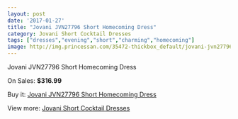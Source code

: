 ```yaml
---
layout: post
date: '2017-01-27'
title: "Jovani JVN27796 Short Homecoming Dress"
category: Jovani Short Cocktail Dresses
tags: ["dresses","evening","short","charming","homecoming"]
image: http://img.princessan.com/35472-thickbox_default/jovani-jvn27796-short-homecoming-dress.jpg
---
```

Jovani JVN27796 Short Homecoming Dress

On Sales: **$316.99**
<a href="https://www.princessan.com/en/16599-jovani-jvn27796-short-homecoming-dress.html"><amp-img layout="responsive" width="600" height="600" src="//img.princessan.com/35472-thickbox_default/jovani-jvn27796-short-homecoming-dress.jpg" alt="Jovani JVN27796 Short Homecoming Dress 0" /></a>
<a href="https://www.princessan.com/en/16599-jovani-jvn27796-short-homecoming-dress.html"><amp-img layout="responsive" width="600" height="600" src="//img.princessan.com/35473-thickbox_default/jovani-jvn27796-short-homecoming-dress.jpg" alt="Jovani JVN27796 Short Homecoming Dress 1" /></a>
<a href="https://www.princessan.com/en/16599-jovani-jvn27796-short-homecoming-dress.html"><amp-img layout="responsive" width="600" height="600" src="//img.princessan.com/35474-thickbox_default/jovani-jvn27796-short-homecoming-dress.jpg" alt="Jovani JVN27796 Short Homecoming Dress 2" /></a>

Buy it: [Jovani JVN27796 Short Homecoming Dress](https://www.princessan.com/en/16599-jovani-jvn27796-short-homecoming-dress.html "Jovani JVN27796 Short Homecoming Dress")

View more: [Jovani Short Cocktail Dresses](https://www.princessan.com/en/139- "Jovani Short Cocktail Dresses")